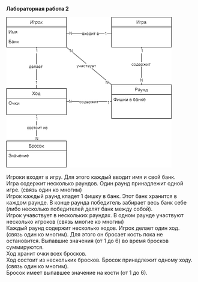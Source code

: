 ﻿**Лабораторная работа 2**

![Диаграмма](/images/lab2.png)  

Игроки входят в игру. Для этого каждый вводит имя и свой банк.  
Игра содержит несколько раундов. Один раунд принадлежит одной игре. (связь один ко многим)  
Игрок каждый раунд кладет 1 фишку в банк. Этот банк хранится в каждом раунде. В конце раунда победитель забирает весь банк себе (либо несколько победителей делят банк между собой).  
Игрок учавствует в нескольких раундах. В одном раунде участвуют несколько игроков (связь многие ко многим)  
Каждый раунд содержит несколько ходов. Игрок делает один ход. (связь один ко многим). Для этого он бросает кость пока не остановится. Выпавшие значения (от 1 до 6) во время бросков суммируются.  
Ход хранит очки всех бросков.  
Ход состоит из нескольких бросков. Бросок принадлежит одному ходу. (связь один ко многим).  
Бросок имеет выпавшее значение на кости (от 1 до 6).

